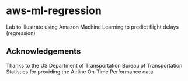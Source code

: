 # aws-ml-regression

Lab to illustrate using Amazon Machine Learning to predict flight delays (regression)

## Acknowledgements

Thanks to the US Department of Transportation Bureau of Transportation Statistics for providing the Airline On-Time Performance data.